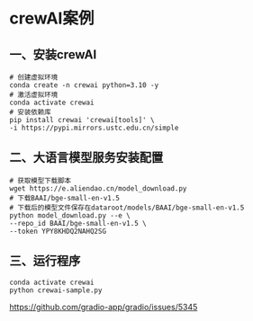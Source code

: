 # crewAI案例

## 一、安装crewAI

```shell
# 创建虚拟环境
conda create -n crewai python=3.10 -y
# 激活虚拟环境
conda activate crewai
# 安装依赖库
pip install crewai 'crewai[tools]' \
-i https://pypi.mirrors.ustc.edu.cn/simple
```

## 二、大语言模型服务安装配置

```shell
# 获取模型下载脚本
wget https://e.aliendao.cn/model_download.py
# 下载BAAI/bge-small-en-v1.5
# 下载后的模型文件保存在dataroot/models/BAAI/bge-small-en-v1.5
python model_download.py --e \
--repo_id BAAI/bge-small-en-v1.5 \
--token YPY8KHDQ2NAHQ2SG
```

## 三、运行程序

```shell
conda activate crewai
python crewai-sample.py
```





https://github.com/gradio-app/gradio/issues/5345